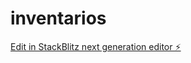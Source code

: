 # inventarios

[Edit in StackBlitz next generation editor ⚡️](https://stackblitz.com/~/github.com/dev-Va-lab/inventarios)